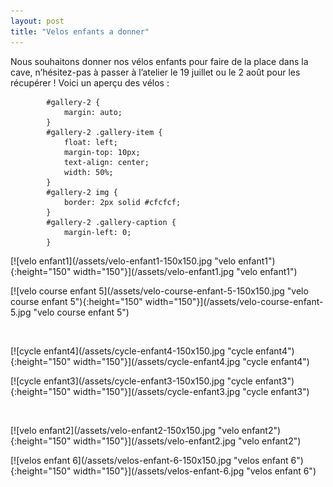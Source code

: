 ```yaml
---
layout: post
title: "Velos enfants a donner"
---
```



Nous souhaitons donner nos vélos enfants pour faire de la place dans la cave, n’hésitez-pas à passer à l’atelier le 19 juillet ou le 2 août pour les récupérer ! Voici un aperçu des vélos :

			#gallery-2 {
				margin: auto;
			}
			#gallery-2 .gallery-item {
				float: left;
				margin-top: 10px;
				text-align: center;
				width: 50%;
			}
			#gallery-2 img {
				border: 2px solid #cfcfcf;
			}
			#gallery-2 .gallery-caption {
				margin-left: 0;
			}
		
<!-- see gallery_shortcode() in wp-includes/media.php -->
<dl class="gallery-item">
<dt class="gallery-icon">
[![velo enfant1](/assets/velo-enfant1-150x150.jpg "velo enfant1"){:height="150" width="150"}](/assets/velo-enfant1.jpg "velo enfant1")
</dt></dl><dl class="gallery-item">
<dt class="gallery-icon">
[![velo course enfant 5](/assets/velo-course-enfant-5-150x150.jpg "velo course enfant 5"){:height="150" width="150"}](/assets/velo-course-enfant-5.jpg "velo course enfant 5")
</dt></dl><br style="clear: both"/><dl class="gallery-item">
<dt class="gallery-icon">
[![cycle enfant4](/assets/cycle-enfant4-150x150.jpg "cycle enfant4"){:height="150" width="150"}](/assets/cycle-enfant4.jpg "cycle enfant4")
</dt></dl><dl class="gallery-item">
<dt class="gallery-icon">
[![cycle enfant3](/assets/cycle-enfant3-150x150.jpg "cycle enfant3"){:height="150" width="150"}](/assets/cycle-enfant3.jpg "cycle enfant3")
</dt></dl><br style="clear: both"/><dl class="gallery-item">
<dt class="gallery-icon">
[![velo enfant2](/assets/velo-enfant2-150x150.jpg "velo enfant2"){:height="150" width="150"}](/assets/velo-enfant2.jpg "velo enfant2")
</dt></dl><dl class="gallery-item">
<dt class="gallery-icon">
[![velos enfant 6](/assets/velos-enfant-6-150x150.jpg "velos enfant 6"){:height="150" width="150"}](/assets/velos-enfant-6.jpg "velos enfant 6")
</dt></dl><br style="clear: both"/>
<br style="clear: both;"/>

